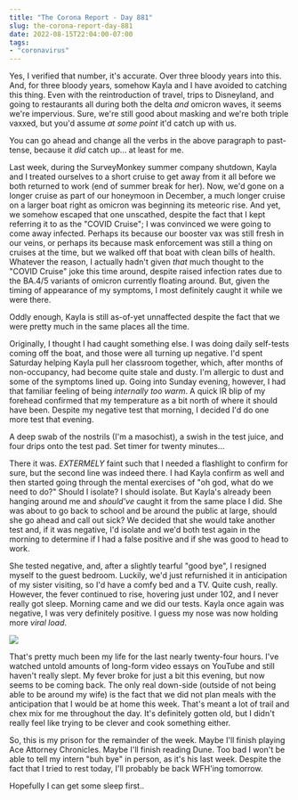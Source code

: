 ```yaml
---
title: "The Corona Report - Day 881"
slug: the-corona-report-day-881
date: 2022-08-15T22:04:00-07:00
tags:
- "coronavirus"
---
```

Yes, I verified that number, it's accurate. Over three bloody years into this. And, for three bloody years, somehow Kayla and I have avoided to catching this thing. Even with the reintroduction of travel, trips to Disneyland, and going to restaurants all during both the delta _and_ omicron waves, it seems we're impervious. Sure, we're still good about masking and we're both triple vaxxed, but you'd assume _at some point_ it'd catch up with us.

You can go ahead and change all the verbs in the above paragraph to past-tense, because it _did_ catch up... at least for me.

Last week, during the SurveyMonkey summer company shutdown, Kayla and I treated ourselves to a short cruise to get away from it all before we both returned to work (end of summer break for her). Now, we'd gone on a longer cruise as part of our honeymoon in December, a much longer cruise on a larger boat right as omicron was beginning its meteoric rise. And yet, we somehow escaped that one unscathed, despite the fact that I kept referring it to as the "COVID Cruise"; I was convinced we were going to come away infected. Perhaps its because our booster vax was still fresh in our veins, or perhaps its because mask enforcement was still a thing on cruises at the time, but we walked off that boat with clean bills of health. Whatever the reason, I actually hadn't given _that_ much thought to the "COVID Cruise" joke this time around, despite raised infection rates due to the BA.4/5 variants of omicron currently floating around. But, given the timing of appearance of my symptoms, I most definitely caught it while we were there.

Oddly enough, Kayla is still as-of-yet unnaffected despite the fact that we were pretty much in the same places all the time.

Originally, I thought I had caught something else. I was doing daily self-tests coming off the boat, and those were all turning up negative. I'd spent Saturday helping Kayla pull her classroom together, which, after months of non-occupancy, had become quite stale and dusty. I'm allergic to dust and some of the symptoms lined up. Going into Sunday evening, however, I had that familiar feeling of being _internally too warm_. A quick IR blip of my forehead confirmed that my temperature as a bit north of where it should have been. Despite my negative test that morning, I decided I'd do one more test that evening.

A deep swab of the nostrils (I'm a masochist), a swish in the test juice, and four drips onto the test pad. Set timer for twenty minutes...

There it was. _EXTERMELY_ faint such that I needed a flashlight to confirm for sure, but the second line was indeed there. I had Kayla confirm as well and then started going through the mental exercises of "oh god, what do we need to do?" Should I isolate? I should isolate. But Kayla's already been hanging around me and _should've_ caught it from the same place I did. She was about to go back to school and be around the public at large, should she go ahead and call out sick? We decided that she would take another test and, if it was negative, I'd isolate and we'd both test again in the morning to determine if I had a false positive and if she was good to head to work.

She tested negative, and, after a slightly tearful "good bye", I resigned myself to the guest bedroom. Luckily, we'd just refurnished it in anticipation of my sister visiting, so I'd have a comfy bed and a TV. Quite cush, really. However, the fever continued to rise, hovering just under 102, and I never really got sleep. Morning came and we did our tests. Kayla once again was negative, I was very definitely positive. I guess my nose was now holding more _viral load_.

![](https://i.imgur.com/ahv7AVX.jpg)

That's pretty much been my life for the last nearly twenty-four hours. I've watched untold amounts of long-form video essays on YouTube and still haven't really slept. My fever broke for just a bit this evening, but now seems to be coming back. The only real down-side (outside of not being able to be around my wife) is the fact that we did not plan meals with the anticipation that I would be at home this week. That's meant a lot of trail and chex mix for me throughout the day. It's definitely gotten old, but I didn't really feel like trying to be clever and cook something either.

So, this is my prison for the remainder of the week. Maybe I'll finish playing Ace Attorney Chronicles. Maybe I'll finish reading Dune. Too bad I won't be able to tell my intern "buh bye" in person, as it's his last week. Despite the fact that I tried to rest today, I'll probably be back WFH'ing tomorrow.

Hopefully I can get some sleep first..
